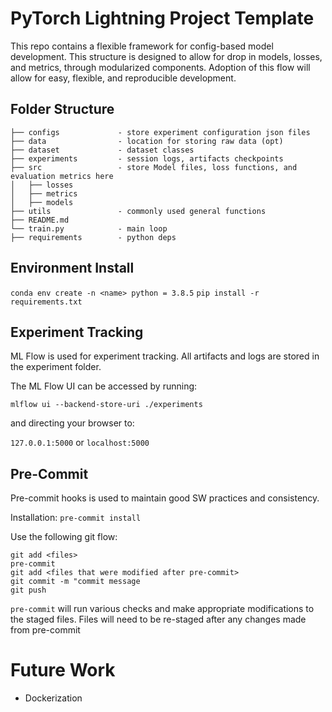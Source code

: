 # PyTorch Lightning Project Template

This repo contains a flexible framework for config-based model development. This structure is designed to allow for drop in models, losses, and metrics, through modularized components. Adoption of this flow will allow for easy, flexible, and reproducible development.
## Folder Structure

```.
├── configs             - store experiment configuration json files
├── data                - location for storing raw data (opt)
├── dataset             - dataset classes
├── experiments         - session logs, artifacts checkpoints
├── src                 - store Model files, loss functions, and evaluation metrics here
│   ├── losses
│   ├── metrics
│   ├── models
├── utils               - commonly used general functions
├── README.md
└── train.py            - main loop
├── requirements        - python deps
```

## Environment Install

`conda env create -n <name> python = 3.8.5`
`pip install -r requirements.txt`

## Experiment Tracking

ML Flow is used for experiment tracking. All artifacts and logs are stored in the experiment folder.

The ML Flow UI can be accessed by running:

`mlflow ui --backend-store-uri ./experiments`

and directing your browser to:

`127.0.0.1:5000` or `localhost:5000`

## Pre-Commit

Pre-commit hooks is used to maintain good SW practices and consistency.

Installation: `pre-commit install`

Use the following git flow:
```
git add <files>
pre-commit
git add <files that were modified after pre-commit>
git commit -m "commit message
git push
```

`pre-commit` will run various checks and make appropriate modifications to the staged files. Files will need to be re-staged after any changes made from pre-commit

# Future Work

- Dockerization
